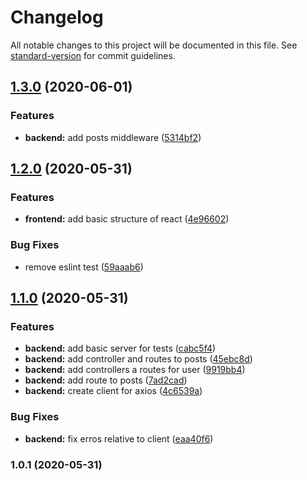 # Changelog

All notable changes to this project will be documented in this file. See [standard-version](https://github.com/conventional-changelog/standard-version) for commit guidelines.

## [1.3.0](https://github.com/Ronnasayd/Test_GrowthTech/compare/v1.2.0...v1.3.0) (2020-06-01)


### Features

* **backend:** add posts middleware ([5314bf2](https://github.com/Ronnasayd/Test_GrowthTech/commit/5314bf242eb3e96da96d8c1b2c924224fd1d77f3))

## [1.2.0](https://github.com/Ronnasayd/Test_GrowthTech/compare/v1.1.0...v1.2.0) (2020-05-31)


### Features

* **frontend:** add basic structure of react ([4e96602](https://github.com/Ronnasayd/Test_GrowthTech/commit/4e966025830cf4e5c018b28247afce4f97664150))


### Bug Fixes

* remove eslint test ([59aaab6](https://github.com/Ronnasayd/Test_GrowthTech/commit/59aaab6ab9386f883298ebec8018bedce16083f5))

## [1.1.0](https://github.com/Ronnasayd/Test_GrowthTech/compare/v1.0.1...v1.1.0) (2020-05-31)


### Features

* **backend:** add basic server for tests ([cabc5f4](https://github.com/Ronnasayd/Test_GrowthTech/commit/cabc5f47fbb405ffcbe5b760f79a5afb6b505112))
* **backend:** add controller and routes to posts ([45ebc8d](https://github.com/Ronnasayd/Test_GrowthTech/commit/45ebc8de0380f894cfed13b163b38c75040b8ca6))
* **backend:** add controllers a routes for user ([9919bb4](https://github.com/Ronnasayd/Test_GrowthTech/commit/9919bb43d8cf7c9b2bdb37b1d140d0312ab9afc5))
* **backend:** add route to posts ([7ad2cad](https://github.com/Ronnasayd/Test_GrowthTech/commit/7ad2cad68a9599331f9e001fede4168773e95fb3))
* **backend:** create client for axios ([4c6539a](https://github.com/Ronnasayd/Test_GrowthTech/commit/4c6539a73563ae86633b460fd0a6505eff047bac))


### Bug Fixes

* **backend:** fix erros relative to client ([eaa40f6](https://github.com/Ronnasayd/Test_GrowthTech/commit/eaa40f6aba21e07dc911c583b68ed3a9678315cf))

### 1.0.1 (2020-05-31)
